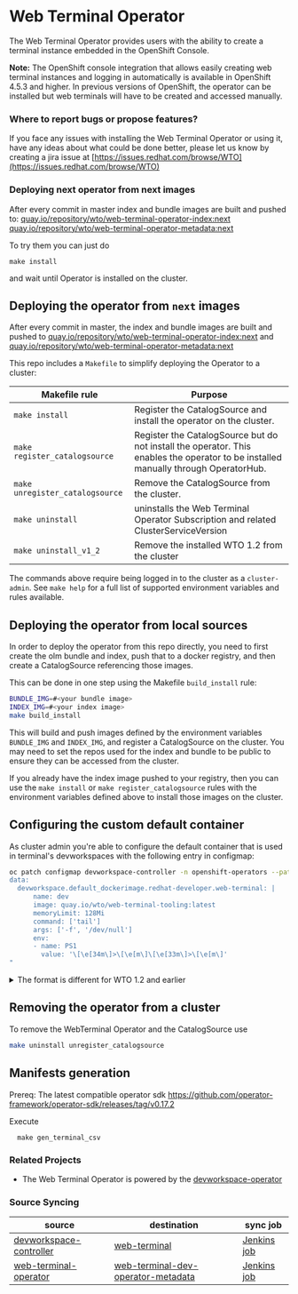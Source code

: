 # Web Terminal Operator

The Web Terminal Operator provides users with the ability to create a terminal instance embedded in the OpenShift Console.

**Note:** The OpenShift console integration that allows easily creating web terminal instances and logging in automatically is available in OpenShift 4.5.3 and higher. In previous versions of OpenShift, the operator can be installed but web terminals will have to be created and accessed manually.

### Where to report bugs or propose features?

If you face any issues with installing the Web Terminal Operator or using it, have any ideas about what could be done better, please let us know by creating a jira issue at [https://issues.redhat.com/browse/WTO](https://issues.redhat.com/browse/WTO)

### Deploying next operator from next images
After every commit in master index and bundle images are built and pushed to:
[quay.io/repository/wto/web-terminal-operator-index:next](https://quay.io/repository/wto/web-terminal-operator-index?tab=tags)
[quay.io/repository/wto/web-terminal-operator-metadata:next](https://quay.io/repository/wto/web-terminal-operator-metadata?tab=tags)

To try them you can just do
```
make install
```
and wait until Operator is installed on the cluster.

## Deploying the operator from `next` images
After every commit in master, the index and bundle images are built and pushed to
[quay.io/repository/wto/web-terminal-operator-index:next](https://quay.io/repository/wto/web-terminal-operator-index?tab=tags) and
[quay.io/repository/wto/web-terminal-operator-metadata:next](https://quay.io/repository/wto/web-terminal-operator-metadata?tab=tags)

This repo includes a `Makefile` to simplify deploying the Operator to a cluster:

| Makefile rule | Purpose |
|---|---|
| `make install` | Register the CatalogSource and install the operator on the cluster. |
| `make register_catalogsource` | Register the CatalogSource but do not install the operator. This enables the operator to be installed manually through OperatorHub. |
| `make unregister_catalogsource` | Remove the CatalogSource from the cluster. |
| `make uninstall` | uninstalls the Web Terminal Operator Subscription and related ClusterServiceVersion |
| `make uninstall_v1_2` | Remove the installed WTO 1.2 from the cluster |

The commands above require being logged in to the cluster as a `cluster-admin`. See `make help` for a full list of supported environment variables and rules available.

## Deploying the operator from local sources
In order to deploy the operator from this repo directly, you need to first create the olm bundle and index, push that to a docker registry, and then create a CatalogSource referencing those images.

This can be done in one step using the Makefile `build_install` rule:
```bash
BUNDLE_IMG=#<your bundle image>
INDEX_IMG=#<your index image>
make build_install
```
This will build and push images defined by the environment variables `BUNDLE_IMG` and `INDEX_IMG`, and register a CatalogSource on the cluster. You may need to set the repos used for the index and bundle to be public to ensure they can be accessed from the cluster.

If you already have the index image pushed to your registry, then you can use the `make install` or `make register_catalogsource` rules with the environment variables defined above to install those images on the cluster.

## Configuring the custom default container

As cluster admin you're able to configure the default container that is used in terminal's devworkspaces with the following entry in configmap:

```bash
oc patch configmap devworkspace-controller -n openshift-operators --patch "
data:
  devworkspace.default_dockerimage.redhat-developer.web-terminal: |
      name: dev
      image: quay.io/wto/web-terminal-tooling:latest
      memoryLimit: 128Mi
      command: ['tail']
      args: ['-f', '/dev/null']
      env:
      - name: PS1
        value: '\[\e[34m\]>\[\e[m\]\[\e[33m\]>\[\e[m\]'
"
```

<details>
<summary>The format is different for WTO 1.2 and earlier</summary>

```bash
oc patch configmap devworkspace-controller -n openshift-operators --patch "
data:
  devworkspace.default_dockerimage.redhat-developer.web-terminal: |
    memoryLimit: 128Mi
    container:
      name: dev
      image: quay.io/wto/web-terminal-tooling:latest
      command: ['tail']
      args: ['-f', '/dev/null']
      env:
      - name: PS1
        value: '\[\e[34m\]>\[\e[m\]\[\e[33m\]>\[\e[m\]'
"
```
</details>

## Removing the operator from a cluster

To remove the WebTerminal Operator and the CatalogSource use
```bash
make uninstall unregister_catalogsource
```

## Manifests generation

Prereq:
The latest compatible operator sdk https://github.com/operator-framework/operator-sdk/releases/tag/v0.17.2

Execute
```
  make gen_terminal_csv
```

### Related Projects
- The Web Terminal Operator is powered by the [devworkspace-operator](https://github.com/devfile/devworkspace-operator)

### Source Syncing
| source | destination | sync job |
| --- | --- | --- |
| [devworkspace-controller](https://github.com/devfile/devworkspace-operator/) | [web-terminal](http://pkgs.devel.redhat.com/cgit/containers/web-terminal) | [Jenkins job](https://codeready-workspaces-jenkins.rhev-ci-vms.eng.rdu2.redhat.com/job/web-terminal-sync-web-terminal-operator/) |
| [web-terminal-operator](https://github.com/redhat-developer/web-terminal-operator) | [web-terminal-dev-operator-metadata](http://pkgs.devel.redhat.com/cgit/containers/web-terminal-dev-operator-metadata) | [Jenkins job](https://codeready-workspaces-jenkins.rhev-ci-vms.eng.rdu2.redhat.com/job/web-terminal-sync-web-terminal-operator-metadata/)